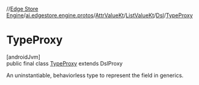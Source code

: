 //[Edge Store Engine](../../../../../../index.md)/[ai.edgestore.engine.protos](../../../../index.md)/[AttrValueKt](../../../index.md)/[ListValueKt](../../index.md)/[Dsl](../index.md)/[TypeProxy](index.md)

# TypeProxy

[androidJvm]\
public final class [TypeProxy](index.md) extends DslProxy

An uninstantiable, behaviorless type to represent the field in generics.

